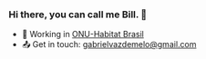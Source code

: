 ### Hi there, you can call me Bill. 👋

- :office: Working in [ONU-Habitat Brasil](https://unhabitat.org/)
- :outbox_tray: Get in touch: gabrielvazdemelo@gmail.com

